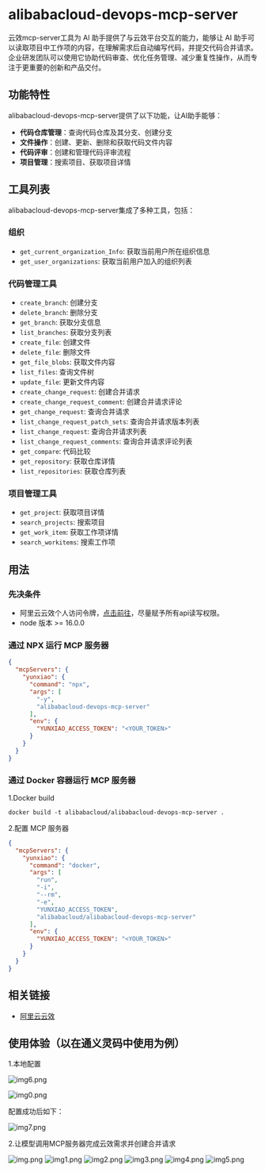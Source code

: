 # alibabacloud-devops-mcp-server

云效mcp-server工具为 AI 助手提供了与云效平台交互的能力，能够让 AI 助手可以读取项目中工作项的内容，在理解需求后自动编写代码，并提交代码合并请求。企业研发团队可以使用它协助代码审查、优化任务管理、减少重复性操作，从而专注于更重要的创新和产品交付。

## 功能特性

alibabacloud-devops-mcp-server提供了以下功能，让AI助手能够：

* **代码仓库管理**：查询代码仓库及其分支、创建分支
* **文件操作**：创建、更新、删除和获取代码文件内容
* **代码评审**：创建和管理代码评审流程
* **项目管理**：搜索项目、获取项目详情

## 工具列表

alibabacloud-devops-mcp-server集成了多种工具，包括：

### 组织
- `get_current_organization_Info`: 获取当前用户所在组织信息
- `get_user_organizations`: 获取当前用户加入的组织列表

### 代码管理工具

- `create_branch`: 创建分支
- `delete_branch`: 删除分支
- `get_branch`: 获取分支信息
- `list_branches`: 获取分支列表
- `create_file`: 创建文件
- `delete_file`: 删除文件
- `get_file_blobs`: 获取文件内容
- `list_files`: 查询文件树
- `update_file`: 更新文件内容
- `create_change_request`: 创建合并请求
- `create_change_request_comment`: 创建合并请求评论
- `get_change_request`: 查询合并请求
- `list_change_request_patch_sets`: 查询合并请求版本列表
- `list_change_request`: 查询合并请求列表
- `list_change_request_comments`: 查询合并请求评论列表
- `get_compare`: 代码比较
- `get_repository`: 获取仓库详情
- `list_repositories`: 获取仓库列表

### 项目管理工具

- `get_project`: 获取项目详情
- `search_projects`: 搜索项目
- `get_work_item`: 获取工作项详情
- `search_workitems`: 搜索工作项

## 用法

### 先决条件
* 阿里云云效个人访问令牌，[点击前往](https://help.aliyun.com/zh/yunxiao/developer-reference/obtain-personal-access-token?spm=a2c4g.11186623.help-menu-150040.d_5_0_1.5dc72af2GnT64i)，尽量赋予所有api读写权限。
* node 版本  >= 16.0.0

### 通过 NPX 运行 MCP 服务器
```json
{
  "mcpServers": {
    "yunxiao": {
      "command": "npx",
      "args": [
        "-y",
        "alibabacloud-devops-mcp-server"
      ],
      "env": {
        "YUNXIAO_ACCESS_TOKEN": "<YOUR_TOKEN>"
      }
    }
  }
}
```
### 通过 Docker 容器运行 MCP 服务器
1.Docker build
```shell
docker build -t alibabacloud/alibabacloud-devops-mcp-server .
```
2.配置 MCP 服务器
```json
{
  "mcpServers": {
    "yunxiao": {
      "command": "docker",
      "args": [
        "run",
        "-i",
        "--rm",
        "-e",
        "YUNXIAO_ACCESS_TOKEN",
        "alibabacloud/alibabacloud-devops-mcp-server"
      ],
      "env": {
        "YUNXIAO_ACCESS_TOKEN": "<YOUR_TOKEN>"
      }
    }
  }
}
```

## 相关链接
- [阿里云云效](https://devops.aliyun.com)

## 使用体验（以在通义灵码中使用为例）
1.本地配置

![img6.png](https://agent-install-beijing.oss-cn-beijing.aliyuncs.com/alibabacloud-devops-mcp-server/img_6.png)

![img0.png](https://agent-install-beijing.oss-cn-beijing.aliyuncs.com/alibabacloud-devops-mcp-server/img_0.png)

配置成功后如下：

![img7.png](https://agent-install-beijing.oss-cn-beijing.aliyuncs.com/alibabacloud-devops-mcp-server/img_7.png)

2.让模型调用MCP服务器完成云效需求并创建合并请求

![img.png](https://agent-install-beijing.oss-cn-beijing.aliyuncs.com/alibabacloud-devops-mcp-server/img.png)
![img1.png](https://agent-install-beijing.oss-cn-beijing.aliyuncs.com/alibabacloud-devops-mcp-server/img_1.png)
![img2.png](https://agent-install-beijing.oss-cn-beijing.aliyuncs.com/alibabacloud-devops-mcp-server/img_2.png)
![img3.png](https://agent-install-beijing.oss-cn-beijing.aliyuncs.com/alibabacloud-devops-mcp-server/img_3.png)
![img4.png](https://agent-install-beijing.oss-cn-beijing.aliyuncs.com/alibabacloud-devops-mcp-server/img_4.png)
![img5.png](https://agent-install-beijing.oss-cn-beijing.aliyuncs.com/alibabacloud-devops-mcp-server/img_5.png)
